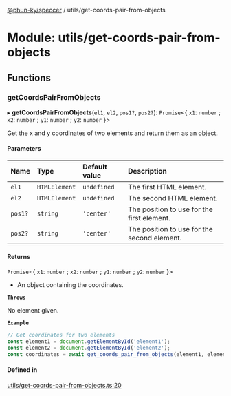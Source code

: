 [@phun-ky/speccer](../README.md) / utils/get-coords-pair-from-objects

# Module: utils/get-coords-pair-from-objects

## Functions

### getCoordsPairFromObjects

▸ **getCoordsPairFromObjects**(`el1`, `el2`, `pos1?`, `pos2?`): `Promise`<{ `x1`: `number` ; `x2`: `number` ; `y1`: `number` ; `y2`: `number`  }\>

Get the x and y coordinates of two elements and return them as an object.

#### Parameters

| Name | Type | Default value | Description |
| :------ | :------ | :------ | :------ |
| `el1` | `HTMLElement` | `undefined` | The first HTML element. |
| `el2` | `HTMLElement` | `undefined` | The second HTML element. |
| `pos1?` | `string` | `'center'` | The position to use for the first element. |
| `pos2?` | `string` | `'center'` | The position to use for the second element. |

#### Returns

`Promise`<{ `x1`: `number` ; `x2`: `number` ; `y1`: `number` ; `y2`: `number`  }\>

- An object containing the coordinates.

**`Throws`**

No element given.

**`Example`**

```ts
// Get coordinates for two elements
const element1 = document.getElementById('element1');
const element2 = document.getElementById('element2');
const coordinates = await get_coords_pair_from_objects(element1, element2);
```

#### Defined in

[utils/get-coords-pair-from-objects.ts:20](https://github.com/phun-ky/speccer/blob/main/src/utils/get-coords-pair-from-objects.ts#L20)
